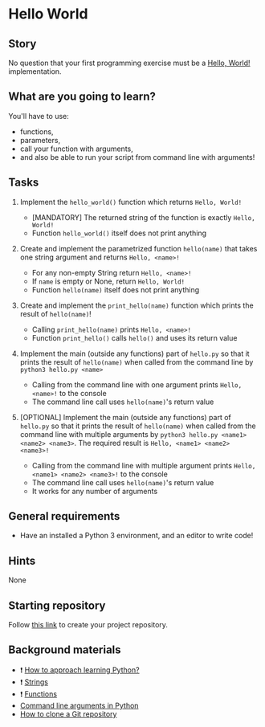 # Hello World

## Story

No question that your first programming exercise must be a [Hello, World!](https://en.wikipedia.org/wiki/%22Hello,_World!%22_program) implementation.

## What are you going to learn?

You'll have to use:

 - functions,
 - parameters,
 - call your function with arguments,
 - and also be able to run your script from command line with arguments!

## Tasks


1. Implement the `hello_world()` function which returns `Hello, World!`

    - [MANDATORY] The returned string of the function is exactly `Hello, World!`
    - Function `hello_world()` itself does not print anything

2. Create and implement the parametrized function `hello(name)` that takes one string argument and returns `Hello, <name>!`

    - For any non-empty String return `Hello, <name>!`
    - If `name` is empty or None, return `Hello, World!`
    - Function `hello(name)` itself does not print anything

3. Create and implement the `print_hello(name)` function which prints the result of `hello(name)`!

    - Calling `print_hello(name)` prints `Hello, <name>!`
    - Function `print_hello()` calls `hello()` and uses its return value

4. Implement the main (outside any functions) part of `hello.py` so that it prints the result of `hello(name)` when called from the command line by `python3 hello.py <name>`

    - Calling from the command line with one argument prints `Hello, <name>!` to the console
    - The command line call uses `hello(name)`'s return value

5. [OPTIONAL] Implement the main (outside any functions) part of `hello.py` so that it prints the result of `hello(name)` when called from the command line with multiple arguments by `python3 hello.py <name1> <name2> <name3>`. The required result is `Hello, <name1> <name2> <name3>!`

    - Calling from the command line with multiple argument prints `Hello, <name1> <name2> <name3>!` to the console
    - The command line call uses `hello(name)`'s return value
    - It works for any number of arguments


## General requirements


 - Have an installed a Python 3 environment, and an editor to write code!

## Hints

None

## Starting repository

Follow [this link](https://journey.code.cool/v2/project/solo/blueprint/hello-world/python) to create your project repository.

## Background materials

- :exclamation: [How to approach learning Python?](../pages/python/learning-python.md)
- :exclamation: [Strings](../pages/python/strings.md)
- :exclamation: [Functions](../pages/python/functions.md)
- [Command line arguments in Python](https://appdividend.com/2019/01/22/python-sys-argv-tutorial-command-line-arguments-example/)
- [How to clone a Git repository](https://help.github.com/en/github/creating-cloning-and-archiving-repositories/cloning-a-repository)
